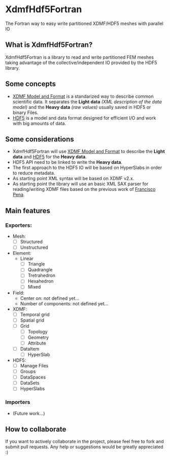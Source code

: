 # XdmfHdf5Fortran
The Fortran way to easy write partitioned XDMF/HDF5 meshes with parallel IO

## What is XdmfHdf5Fortran?
XdmfHdf5Fortran is a library to read and write partitioned FEM meshes taking advantage of the collective/independent IO provided by the HDF5 library. 

## Some concepts
* [XDMF Model and Format](http://www.xdmf.org/index.php/XDMF_Model_and_Format) is a standarized way to describe common scientific data. It separates the **Light data** *(XML description of the data model)* and the **Heavy data** *(raw values)* usually saved in HDF5 or binary Files.
* [HDF5](https://www.hdfgroup.org/HDF5) is a model and data format designed for efficient I/O and work with big amounts of data.

## Some considerations
* XdmfHdf5Fortran will use [XDMF Model and Format](http://www.xdmf.org/index.php/XDMF_Model_and_Format) to describe the **Light data** and [HDF5](https://www.hdfgroup.org/HDF5) for the **Heavy data**.
* HDF5 API need to be linked to write the **Heavy data**.
* The first approach to the HDF5 IO will be based on HyperSlabs in order to reduce metadata.
* As starting point XML syntax will be based on XDMF v2.x.
* As starting point the library will use an basic XML SAX parser for reading/writing XDMF files based on the previous work of [Francisco Pena](http://sourceforge.net/u/franpena/profile).

## Main features

### Exporters:
  * Mesh:
    * [ ] Structured
    * [ ] Unstructured
  * Element:
    * Linear
      * [ ] Triangle
      * [ ] Quadrangle
      * [ ] Tretrahedron
      * [ ] Hexahedron
      * [ ] Mixed
  * Field:
    * Center on: not defined yet...
    * Number of components: not defined yet...
  * XDMF:
    * [ ] Temporal grid
    * [ ] Spatial grid
    * [ ] Grid
      * [ ] Topology
      * [ ] Geometry
      * [ ] Attribute
    * [ ] DataItem
      * [ ] HyperSlab
  * HDF5:
    * [ ] Manage Files
    * [ ] Groups
    * [ ] DataSpaces
    * [ ] DataSets
    * [ ] HyperSlabs

### Importers
  * (Future work...)

## How to collaborate
If you want to actively collaborate in the project, please feel free to fork and submit pull requests.
Any help or suggestions would be greatly appreciated :)
